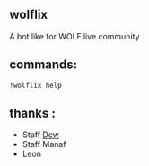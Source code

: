 ## wolflix

A bot like for WOLF.live community

## commands:

```bash
!wolflix help
```

## thanks :

- Staff [Dew](https://github.com/dawalters1/)
- Staff Manaf
- Leon
